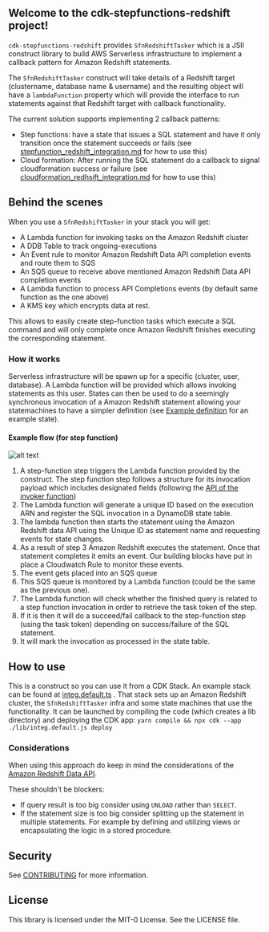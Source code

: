 ## Welcome to the cdk-stepfunctions-redshift project!

`cdk-stepfunctions-redshift` provides `SfnRedshiftTasker` which is a JSII construct library to build AWS Serverless
infrastructure to implement a callback pattern for Amazon Redshift statements.

The `SfnRedshiftTasker` construct will take details of a Redshift target (clustername, database name & username) and
the resulting object will have a `lambdaFunction` property which will provide the interface to run statements against
that Redshift target with callback functionality.

The current solution supports implementing 2 callback patterns:

* Step functions: have a state that issues a SQL statement and have it only transition once the statement succeeds or
  fails (see [stepfunction_redshift_integration.md](/docs/stepfunction_redshift_integration.md) for how to use this)
* Cloud formation: After running the SQL statement do a callback to signal cloudformation success or failure (see
  [cloudformation_redhsift_integration.md](/docs/cloudformation_redshift_integration.md) for how to use this)

## Behind the scenes

When you use a `SfnRedshiftTasker` in your stack you will get:

* A Lambda function for invoking tasks on the Amazon Redshift cluster
* A DDB Table to track ongoing-executions
* An Event rule to monitor Amazon Redshift Data API completion events and route them to SQS
* An SQS queue to receive above mentioned Amazon Redshift Data API completion events
* A Lambda function to process API Completions events (by default same function as the one above)
* A KMS key which encrypts data at rest.

This allows to easily create step-function tasks which execute a SQL command and will only complete
once Amazon Redshift finishes executing the corresponding statement.

### How it works

Serverless infrastructure will be spawn up for a specific (cluster, user, database). A Lambda function will be provided
which allows invoking statements as this user.  States can then be used to do a seemingly synchronous invocation of a
Amazon Redshift statement allowing your statemachines to have a simpler definition (see
[Example definition](/docs/stepfunction_redshift_integration.md#step-function-definition) for an example state).

#### Example flow (for step function)

![alt text](images/aws-step-function-redshift-integration.png?raw=1)

1. A step-function step triggers the Lambda function provided by the construct. The step function step follows a
   structure for its invocation payload which includes designated fields (following the [API of the invoker function](/lambda/python/rs_integration_function/README.md))
2. The Lambda function will generate a unique ID based on the execution ARN and register the SQL invocation in a
   DynamoDB state table.
3. The lambda function then starts the statement using the Amazon Redshift data API using the Unique ID as statement
   name and requesting events for state changes.
4. As a result of step 3 Amazon Redshift executes the statement. Once that statement completes it emits an event. Our
   building blocks have put in place a Cloudwatch Rule to monitor these events.
5. The event gets placed into an SQS queue
6. This SQS queue is monitored by a Lambda function (could be the same as the previous one).
7. The Lambda function will check whether the finished query is related to a step function invocation in order to
   retrieve the task token of the step.
8. If it is then it will do a succeed/fail callback to the step-function step (using the task token) depending on
   success/failure of the SQL statement.
9. It will mark the invocation as processed in the state table.

## How to use

This is a construct so you can use it from a CDK Stack. An example stack can be found at [integ.default.ts](src/integ.default.ts)
.  That stack sets up an Amazon Redshift cluster, the `SfnRedshiftTasker` infra and some state machines that use the
functionality. It can be launched by compiling the code (which creates a lib directory) and deploying the CDK app:
`yarn compile && npx cdk --app ./lib/integ.default.js deploy`

### Considerations

When using this approach do keep in mind the considerations of the [Amazon Redshift Data API](https://docs.aws.amazon.com/redshift/latest/mgmt/data-api.html#data-api-calling-considerations).

These shouldn't be blockers:

* If query result is too big consider using `UNLOAD` rather than `SELECT`.
* If the statement size is too big consider splitting up the statement in multiple statements. For example by
  defining and utilizing views or encapsulating the logic in a stored procedure.

## Security

See [CONTRIBUTING](CONTRIBUTING.md#security-issue-notifications) for more information.

## License

This library is licensed under the MIT-0 License. See the LICENSE file.
